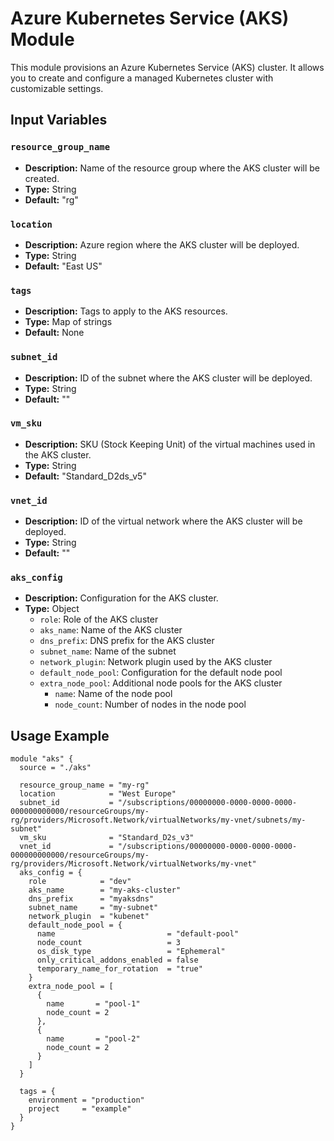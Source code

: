 # Azure Kubernetes Service (AKS) Module

This module provisions an Azure Kubernetes Service (AKS) cluster. It allows you to create and configure a managed Kubernetes cluster with customizable settings.

## Input Variables

### `resource_group_name`

- **Description:** Name of the resource group where the AKS cluster will be created.
- **Type:** String
- **Default:** "rg"

### `location`

- **Description:** Azure region where the AKS cluster will be deployed.
- **Type:** String
- **Default:** "East US"

### `tags`

- **Description:** Tags to apply to the AKS resources.
- **Type:** Map of strings
- **Default:** None

### `subnet_id`

- **Description:** ID of the subnet where the AKS cluster will be deployed.
- **Type:** String
- **Default:** ""

### `vm_sku`

- **Description:** SKU (Stock Keeping Unit) of the virtual machines used in the AKS cluster.
- **Type:** String
- **Default:** "Standard_D2ds_v5"

### `vnet_id`

- **Description:** ID of the virtual network where the AKS cluster will be deployed.
- **Type:** String
- **Default:** ""

### `aks_config`

- **Description:** Configuration for the AKS cluster.
- **Type:** Object
  - `role`: Role of the AKS cluster
  - `aks_name`: Name of the AKS cluster
  - `dns_prefix`: DNS prefix for the AKS cluster
  - `subnet_name`: Name of the subnet
  - `network_plugin`: Network plugin used by the AKS cluster
  - `default_node_pool`: Configuration for the default node pool
  - `extra_node_pool`: Additional node pools for the AKS cluster
    - `name`: Name of the node pool
    - `node_count`: Number of nodes in the node pool

## Usage Example

```hcl
module "aks" {
  source = "./aks"

  resource_group_name = "my-rg"
  location            = "West Europe"
  subnet_id           = "/subscriptions/00000000-0000-0000-0000-000000000000/resourceGroups/my-rg/providers/Microsoft.Network/virtualNetworks/my-vnet/subnets/my-subnet"
  vm_sku              = "Standard_D2s_v3"
  vnet_id             = "/subscriptions/00000000-0000-0000-0000-000000000000/resourceGroups/my-rg/providers/Microsoft.Network/virtualNetworks/my-vnet"
  aks_config = {
    role            = "dev"
    aks_name        = "my-aks-cluster"
    dns_prefix      = "myaksdns"
    subnet_name     = "my-subnet"
    network_plugin  = "kubenet"
    default_node_pool = {
      name                         = "default-pool"
      node_count                   = 3
      os_disk_type                 = "Ephemeral"
      only_critical_addons_enabled = false
      temporary_name_for_rotation  = "true"
    }
    extra_node_pool = [
      {
        name       = "pool-1"
        node_count = 2
      },
      {
        name       = "pool-2"
        node_count = 2
      }
    ]
  }

  tags = {
    environment = "production"
    project     = "example"
  }
}
```